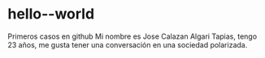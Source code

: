 # hello--world
Primeros casos en github 
Mi nombre es Jose Calazan Algari  Tapias, tengo 23 años, me gusta tener una conversación en una sociedad polarizada. 
